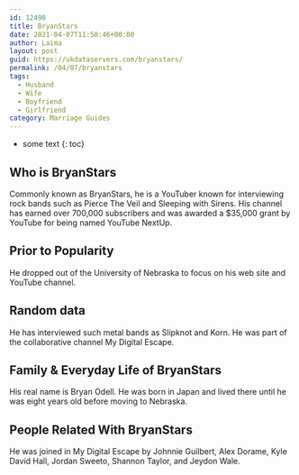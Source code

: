 ```yaml
---
id: 12490
title: BryanStars
date: 2021-04-07T11:50:46+00:00
author: Laima
layout: post
guid: https://ukdataservers.com/bryanstars/
permalink: /04/07/bryanstars
tags:
  - Husband
  - Wife
  - Boyfriend
  - Girlfriend
category: Marriage Guides
---
```


* some text
{: toc}


## Who is BryanStars
                  
                  
                  
Commonly known as BryanStars, he is a YouTuber known for interviewing rock bands such as Pierce The Veil and Sleeping with Sirens. His channel has earned over 700,000 subscribers and was awarded a $35,000 grant by YouTube for being named YouTube NextUp. 
                  
              
            
              
            
                
                
                
## Prior to Popularity
                  
                  
                  
He dropped out of the University of Nebraska to focus on his web site and YouTube channel. 
                  
              
            
              
            
                
                
                
## Random data
                  
                  
                  
He has interviewed such metal bands as Slipknot and Korn. He was part of the collaborative channel My Digital Escape.
                  
              
            
              
            
                
                
                
## Family & Everyday Life of BryanStars
                  
                  
                  
His real name is Bryan Odell. He was born in Japan and lived there until he was eight years old before moving to Nebraska.
                  
              
            
              
            
                
                
                
## People Related With BryanStars
                  
                  
                  
He was joined in My Digital Escape by Johnnie Guilbert, Alex Dorame, Kyle David Hall, Jordan Sweeto, Shannon Taylor, and Jeydon Wale.
                  
              
            
              
            
                
              
            
              
              
            
            
              
            
          
          
          